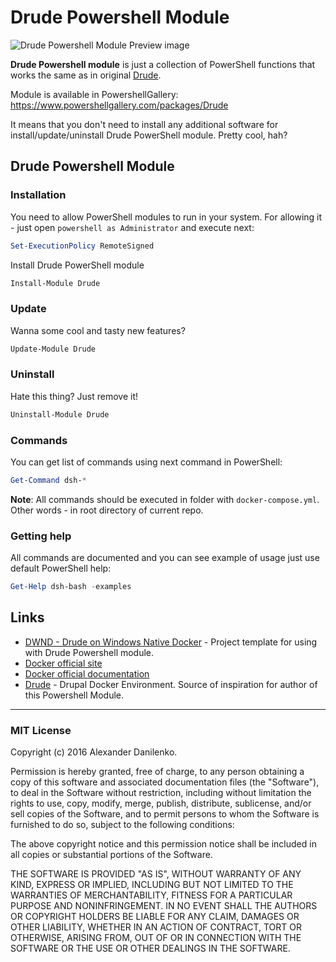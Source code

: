 # Drude Powershell Module

![Drude Powershell Module Preview image](http://armarium.org/u/2016/09/07/d18823bd8b993399fc7ed440c5125824.png)

**Drude Powershell module** is just a collection of PowerShell functions that works the same as in original [Drude](https://github.com/blinkreaction/drude). 

Module is available in PowershellGallery: https://www.powershellgallery.com/packages/Drude

It means that you don't need to install any additional software for install/update/uninstall Drude PowerShell module. Pretty cool, hah?

## Drude Powershell Module
### Installation
You need to allow PowerShell modules to run in your system. For allowing it - just open `powershell as Administrator` and execute next: 

```powershell 
Set-ExecutionPolicy RemoteSigned
```

Install Drude PowerShell module

```powershell 
Install-Module Drude
```

### Update
Wanna some cool and tasty new features? 
```powershell 
Update-Module Drude
```

### Uninstall
Hate this thing? Just remove it!
```powershell 
Uninstall-Module Drude
```

### Commands
You can get list of commands using next command in PowerShell:
```powershell
Get-Command dsh-*
```

**Note**: All commands should be executed in folder with `docker-compose.yml`. Other words - in root directory of current repo.

### Getting help
All commands are documented and you can see example of usage just use default PowerShell help: 
```powershell 
Get-Help dsh-bash -examples
```

## Links
- [DWND - Drude on Windows Native Docker](https://github.com/fat763/dwnd) - Project template for using with Drude Powershell module.  
- [Docker official site](https://www.docker.com/)
- [Docker official documentation](https://docs.docker.com/)
- [Drude](https://github.com/blinkreaction/drude) - Drupal Docker Environment. Source of inspiration for author of this Powershell Module. 


- - -
### MIT License

Copyright (c) 2016 Alexander Danilenko.

Permission is hereby granted, free of charge, to any person obtaining a copy of this software and associated documentation files (the "Software"), to deal in the Software without restriction, including without limitation the rights to use, copy, modify, merge, publish, distribute, sublicense, and/or sell copies of the Software, and to permit persons to whom the Software is furnished to do so, subject to the following conditions:

The above copyright notice and this permission notice shall be included in all copies or substantial portions of the Software.

THE SOFTWARE IS PROVIDED "AS IS", WITHOUT WARRANTY OF ANY KIND, EXPRESS OR IMPLIED, INCLUDING BUT NOT LIMITED TO THE WARRANTIES OF MERCHANTABILITY, FITNESS FOR A PARTICULAR PURPOSE AND NONINFRINGEMENT. IN NO EVENT SHALL THE AUTHORS OR COPYRIGHT HOLDERS BE LIABLE FOR ANY CLAIM, DAMAGES OR OTHER LIABILITY, WHETHER IN AN ACTION OF CONTRACT, TORT OR OTHERWISE, ARISING FROM, OUT OF OR IN CONNECTION WITH THE SOFTWARE OR THE USE OR OTHER DEALINGS IN THE SOFTWARE.
